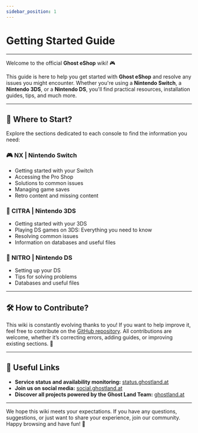 ```yaml
---
sidebar_position: 1
---
```


# Getting Started Guide

---

Welcome to the official **Ghost eShop** wiki! 🎮  

This guide is here to help you get started with **Ghost eShop** and resolve any issues you might encounter. Whether you're using a **Nintendo Switch**, a **Nintendo 3DS**, or a **Nintendo DS**, you'll find practical resources, installation guides, tips, and much more.  

---

## 🌟 Where to Start?  

Explore the sections dedicated to each console to find the information you need:  

### 🎮 NX | Nintendo Switch 
- Getting started with your Switch  
- Accessing the Pro Shop  
- Solutions to common issues  
- Managing game saves  
- Retro content and missing content  

### 📱 CITRA | Nintendo 3DS
- Getting started with your 3DS  
- Playing DS games on 3DS: Everything you need to know  
- Resolving common issues  
- Information on databases and useful files  

### 🎲 NITRO | Nintendo DS
- Setting up your DS  
- Tips for solving problems  
- Databases and useful files  

---

## 🛠 How to Contribute?  

This wiki is constantly evolving thanks to you! If you want to help improve it, feel free to contribute on the [GitHub repository](https://github.com/ghost-land/Ghost-eShop-Wiki). All contributions are welcome, whether it’s correcting errors, adding guides, or improving existing sections. 🙌  

---

## 🔗 Useful Links  

- **Service status and availability monitoring:** [status.ghostland.at](https://status.ghostland.at/)  
- **Join us on social media:** [social.ghostland.at](https://social.ghostland.at/)  
- **Discover all projects powered by the Ghost Land Team:** [ghostland.at](https://ghostland.at/)  

---

We hope this wiki meets your expectations. If you have any questions, suggestions, or just want to share your experience, join our community. Happy browsing and have fun! 🚀
